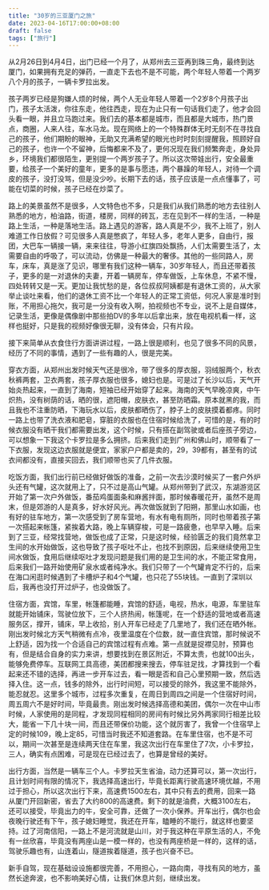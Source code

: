 ```yaml
---
title: "30岁的三亚厦门之旅"
date: 2023-04-16T17:00:00+08:00
draft: false
tags: ["旅行"]
---
```

从2月26日到4月4日，出门已经一个月了，从郑州去三亚再到珠三角，最终到达厦门，如果拥有充足的弹药，一直走下去也不是不可能，两个年轻人带着一个两岁八个月的孩子，一辆卡罗拉出发。

孩子两岁已经是狗嫌人烦的时候，两个人无业年轻人带着一个2岁8个月孩子出门，孩子太活泼，你往东走，他往西走，现在为止只有一句话我们走了，他才会回头看一眼，并且立马跑过来。我们去的基本都是城市，而且都是大城市，热门景点，商圈，人来人往，车水马龙。现在网络上的一个特殊群体无时无刻不在寻找自己的孩子，他们期盼的眼神，无助又充满希望的眼光也时时刻刻提醒我，照顾好自己的孩子，也许一个不留神，后悔都来不及了，更何况现在我们频繁奔走，身处异乡，环境我们都很陌生，更别提一个两岁孩子了。所以这次带娃出行，安全最重要，给孩子一个美好的童年，更多的是事与愿违，两个暴躁的年轻人，对待一个调皮的孩子，没打没骂，但是没少吵。长期下去的话，孩子应该是一点点懂事了，可能在切菜的时候，孩子已经在炒菜了。

路上的美景虽然不是很多，人文特色也不多，只是我们从我们熟悉的地方去往别人熟悉的地方，柏油路，街道，楼房，同样的砖瓦，志在见到不一样的生活，一种是路上生活，一种是落地生活。路上遇见的游客，路人真是不少，我不上班了，别人难道工作日放假？可见很多人真是憋疯了，年轻人多，老年人更多，自由行，报团，大巴车一辆接一辆，来来往往，导游小红旗四处飘扬，人们太需要生活了，太需要自由的呼吸了，可以流动，仿佛是一种最大的奢侈。其他的一些同路人，房车，床车，真是涨了见识，哪里有我们这种一辆车，30岁年轻人，而且还带着孩子，更多的是一对退休的夫妻，开着一辆房车，停车做饭，上车休息，不紧不慢，四处转转又是一天。更加让我忧愁的是，各位叔叔阿姨都是有退休工资的，从大家举止谈吐来看，他们的退休工资不比一个年轻人的正常工资低，何况人家是准时到账，不用担心拖欠，我可是一分没有收入啊，拍视频也不专业，说不上是自媒体，记录生活，更像是偶像剧中那些拍DV的多年以后拿出来，放在电视机看一样，这样也挺好，只是我的视频好像很无聊，没有体会，只有片段。

接下来简单从衣食住行方面讲讲过程，一路上很是顺利，也见了很多不同的风景，经历了不同的事情，遇到了一些有趣的人，很是完美。

穿衣方面，从郑州出发时候天气还是很冷，带了很多的厚衣服，羽绒服两个，秋衣秋裤两套，卫衣两套，孩子厚衣服也很多，媳妇也是。可是过了长沙以后，天气开始炎热起来，一直到了海南，短袖已经开始穿了起来。海南的天气早晚凉爽，中午炽热，没有树荫的话，晒的很，遮阳帽，皮肤衣，甚至防晒霜。原本就黑的我，而且我也不注重防晒，下海玩水以后，皮肤都晒伤了，脖子上的皮肤摸着都疼。同时一路上也带了洗衣液和肥皂，穿脏的衣服也在住宿时候给洗了，可惜的是，有的时候衣服没有晒干我们都需要出发，这个时候，只有搭在副驾驶或者后座孩子旁边，可以想象一下我这个卡罗拉是多么拥挤。后来我们走到广州和佛山时，顺带看了一下衣服，发现这边衣服就是便宜，家家户户都是卖的，29，39都有，甚至有的试衣间都没有，直接买回去，我们顺带也买了几件衣服。

吃饭方面，我们出行前已经做好做饭的准备，之前一次去沙漠时候买了一套户外炉头还有气罐，这次就用上了，只不过是高山气罐。从郑州带到了武汉，东湖游览区开始了第一次户外做饭，番茄鸡蛋面条和麻酱拌面，那时候春暖花开，虽然不是周末，但是郊游的人是真多，好水好风光。再次做饭就到了阳朔，那里山水如画，也有好的驻车地方，第一次感受到了房车营地，有水有电有厕所，同时也带着孩子第一次搭起来帐篷，紧挨着大路，晚上车辆穿梭，可是一路疲惫，也早早入睡。后来到了三亚，经常找营地，做饭也成了正常，只是这时候，经验匮乏的我们竟然拿卫生间的水开始做饭，这也导致了孩子呕吐不止，也找不到原因，后来继续使用卫生间水做饭，食用后继续呕吐才发现问题是我们用的是卫生间的水，不能正常食用，后来我们一路开始使用矿泉水或者纯净水。我们只带了一个气罐肯定不行的，后来在海口闲逛时候遇到了卡槽炉子和4个气罐，也只花了55块钱。一直到了深圳以后，我再也没打开过炉子，也没做饭了。

住宿方面，宾馆，车里，帐篷都能睡，宾馆的舒适，电视，热水，电源，车里驻车就能开始铺床，驾驶位放下，三个人挤热闹，帐篷呢，在一个舒适的营地或者高速服务区，撑开，铺床，早上收拾，别人开车已经走了几里地了，我们还在晒外帐。刚出发时候北方天气稍微有点冷，夜里温度在个位数，就一直住宾馆，那时候说不上舒适，因为找一个合适自己的宾馆过程有点难。第一点就是捉襟见肘，预算也有，但是结合自身的实力来讲，想要找到在景区附近，不算太贵，也就100出头，能够免费停车。互联网工具高德，美团都搜来搜去，停车驻足找，才算找到一个看起来还不错的选择，再进一步开车过去，看一眼是否和自己心里预期一致，然后选择入住。这一点，钱多的除外，出行时间短，可以接受的除外，我这里不能除外，能忍就忍。这里多个城市，过程多次重复，在周日到周四之间是一个住宿好时间，周五周六不是好时间，毕竟最贵。刚出发时候选择高德和美团，偶尔一次在中山市时候，人家使用的是同程，才发现同程相同的房间有时候比另外两家同行相差比较大，能省一下几十块一间，而且还带保价功能，这个就厉害了，我曾一个住宿早上定的时候109，晚上定85，可惜当时我还不知道套路。在车里住宿，也不是不可以，期间一次甚至是连续两天住在车里，我这次出行在车里住了7次，小卡罗拉，三人，确实有点困难，可是现在已经过去了，也算是曾经的美好。

出行方面，当然是一辆车三个人。卡罗拉天生省油，动力还算可以，第一次出行，且计划时间有限的情况下，我选择高速出行，毕竟长距离行驶高速环境优越，不用过于担心，所以这次出行下来，高速费1500左右，其中只有去的费用，回来一路从厦门开回新密，省去了大约800的高速费。剩下的就是油费，大概3100左右，还可以接受，毕竟出力的牛，安全可靠，还做了一次小保养。开车出行，偶尔也会夜晚行驶还有下午，孩子媳妇睡觉，我还在开车，瞌睡的不能行，就这样也要坚持。过了河南信阳，一路上不是河流就是山川，对于我这种在平原生活的人，不免有一丝欣喜，毕竟没有两座山是一模一样的，也没有两座桥是一样的，这样的话，驾驶乐趣也有，山连着山，隧道挨着隧道，孩子也兴奋不已。

新手自驾，现在基础设设施都很完善，不用担心，一路向南，寻找有风的地方，虽然长途奔波，也不影响美好心情，让我们休息片刻，继续出发。